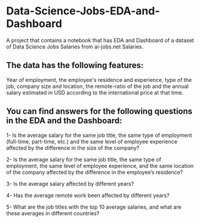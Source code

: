 # Data-Science-Jobs-EDA-and-Dashboard
A project that contains a notebook that has EDA and Dashboard of a dataset of Data Science Jobs Salaries from ai-jobs.net Salaries.

## The data has the following features:
Year of employment, the employee's residence and experience, type of the job, company size and location, the remote-ratio of the job and the annual salary estimated in USD according to the international price at that time.

## You can find answers for the following questions in the EDA and the Dashboard:
 1- Is the average salary for the same job title, the same type of employment (full-time, part-time, etc.)  and the same level of employee experience affected by the difference in the size of the company?
 
 2- Is the average salary for the same job title, the same type of employment, the same level of employee experience, and the same location of the company affected by the difference in the employee’s residence?
 
 3- Is the average salary affected by different years?
 
 4- Has the average remote work been affected by different years?
 
 5- What are the job titles with the top 10 average salaries, and what are these averages in different countries?

 
